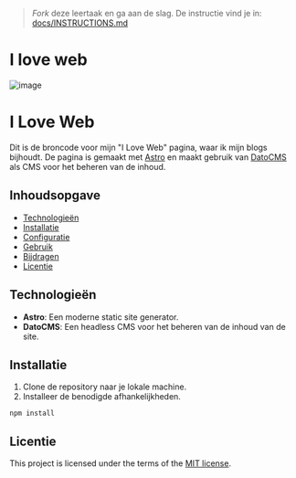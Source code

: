 > _Fork_ deze leertaak en ga aan de slag. De instructie vind je in: [docs/INSTRUCTIONS.md](docs/INSTRUCTIONS.md)
# I love web

![image](https://github.com/Demivdm/i-love-web-app/assets/112861166/1ee4107a-a6b0-4829-9758-81340a468b29)
# I Love Web

Dit is de broncode voor mijn "I Love Web" pagina, waar ik mijn blogs bijhoudt. De pagina is gemaakt met [Astro](https://astro.build/) en maakt gebruik van [DatoCMS](https://www.datocms.com/) als CMS voor het beheren van de inhoud.

## Inhoudsopgave

- [Technologieën](#technologieën)
- [Installatie](#installatie)
- [Configuratie](#configuratie)
- [Gebruik](#gebruik)
- [Bijdragen](#bijdragen)
- [Licentie](#licentie)

## Technologieën

- **Astro**: Een moderne static site generator.
- **DatoCMS**: Een headless CMS voor het beheren van de inhoud van de site.

## Installatie

1. Clone de repository naar je lokale machine.
2. Installeer de benodigde afhankelijkheden.
   
```
npm install
```

## Licentie

This project is licensed under the terms of the [MIT license](./LICENSE).

